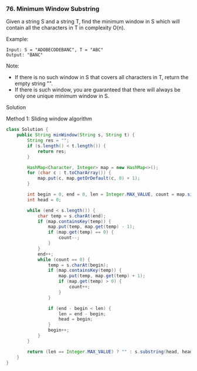 ### 76. Minimum Window Substring

Given a string S and a string T, find the minimum window in S which will contain all the characters in T in complexity O(n).

Example:
```
Input: S = "ADOBECODEBANC", T = "ABC"
Output: "BANC"
```

Note:

- If there is no such window in S that covers all characters in T, return the empty string "".
- If there is such window, you are guaranteed that there will always be only one unique minimum window in S.

Solution

Method 1: Sliding window algorithm

```java
class Solution {
    public String minWindow(String s, String t) {
        String res = "";
        if (s.length() < t.length()) {
            return res;
        }

        HashMap<Character, Integer> map = new HashMap<>();
        for (char c : t.toCharArray()) {
            map.put(c, map.getOrDefault(c, 0) + 1);
        }

        int begin = 0, end = 0, len = Integer.MAX_VALUE, count = map.size();
        int head = 0;

        while (end < s.length()) {
            char temp = s.charAt(end);
            if (map.containsKey(temp)) {
                map.put(temp, map.get(temp) - 1);
                if (map.get(temp) == 0) {
                    count--;
                }
            }
            end++;
            while (count == 0) {
                temp = s.charAt(begin);
                if (map.containsKey(temp)) {
                    map.put(temp, map.get(temp) + 1);
                    if (map.get(temp) > 0) {
                        count++;
                    }
                }

                if (end - begin < len) {
                    len = end - begin;
                    head = begin;
                }
                begin++;
            }
        }

        return (len == Integer.MAX_VALUE) ? "" : s.substring(head, head + len);
    }
}
```